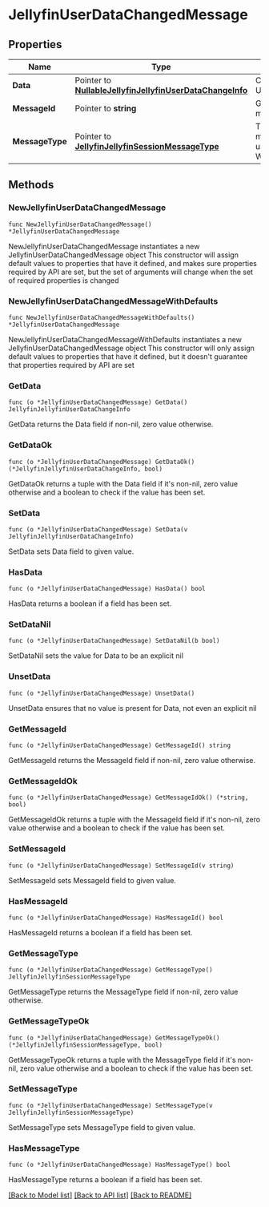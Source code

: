 # JellyfinUserDataChangedMessage

## Properties

Name | Type | Description | Notes
------------ | ------------- | ------------- | -------------
**Data** | Pointer to [**NullableJellyfinJellyfinUserDataChangeInfo**](JellyfinUserDataChangeInfo.md) | Class UserDataChangeInfo. | [optional] 
**MessageId** | Pointer to **string** | Gets or sets the message id. | [optional] 
**MessageType** | Pointer to [**JellyfinJellyfinSessionMessageType**](JellyfinSessionMessageType.md) | The different kinds of messages that are used in the WebSocket api. | [optional] [readonly] [default to JELLYFINJELLYFINSESSIONMESSAGETYPE_USER_DATA_CHANGED]

## Methods

### NewJellyfinUserDataChangedMessage

`func NewJellyfinUserDataChangedMessage() *JellyfinUserDataChangedMessage`

NewJellyfinUserDataChangedMessage instantiates a new JellyfinUserDataChangedMessage object
This constructor will assign default values to properties that have it defined,
and makes sure properties required by API are set, but the set of arguments
will change when the set of required properties is changed

### NewJellyfinUserDataChangedMessageWithDefaults

`func NewJellyfinUserDataChangedMessageWithDefaults() *JellyfinUserDataChangedMessage`

NewJellyfinUserDataChangedMessageWithDefaults instantiates a new JellyfinUserDataChangedMessage object
This constructor will only assign default values to properties that have it defined,
but it doesn't guarantee that properties required by API are set

### GetData

`func (o *JellyfinUserDataChangedMessage) GetData() JellyfinJellyfinUserDataChangeInfo`

GetData returns the Data field if non-nil, zero value otherwise.

### GetDataOk

`func (o *JellyfinUserDataChangedMessage) GetDataOk() (*JellyfinJellyfinUserDataChangeInfo, bool)`

GetDataOk returns a tuple with the Data field if it's non-nil, zero value otherwise
and a boolean to check if the value has been set.

### SetData

`func (o *JellyfinUserDataChangedMessage) SetData(v JellyfinJellyfinUserDataChangeInfo)`

SetData sets Data field to given value.

### HasData

`func (o *JellyfinUserDataChangedMessage) HasData() bool`

HasData returns a boolean if a field has been set.

### SetDataNil

`func (o *JellyfinUserDataChangedMessage) SetDataNil(b bool)`

 SetDataNil sets the value for Data to be an explicit nil

### UnsetData
`func (o *JellyfinUserDataChangedMessage) UnsetData()`

UnsetData ensures that no value is present for Data, not even an explicit nil
### GetMessageId

`func (o *JellyfinUserDataChangedMessage) GetMessageId() string`

GetMessageId returns the MessageId field if non-nil, zero value otherwise.

### GetMessageIdOk

`func (o *JellyfinUserDataChangedMessage) GetMessageIdOk() (*string, bool)`

GetMessageIdOk returns a tuple with the MessageId field if it's non-nil, zero value otherwise
and a boolean to check if the value has been set.

### SetMessageId

`func (o *JellyfinUserDataChangedMessage) SetMessageId(v string)`

SetMessageId sets MessageId field to given value.

### HasMessageId

`func (o *JellyfinUserDataChangedMessage) HasMessageId() bool`

HasMessageId returns a boolean if a field has been set.

### GetMessageType

`func (o *JellyfinUserDataChangedMessage) GetMessageType() JellyfinJellyfinSessionMessageType`

GetMessageType returns the MessageType field if non-nil, zero value otherwise.

### GetMessageTypeOk

`func (o *JellyfinUserDataChangedMessage) GetMessageTypeOk() (*JellyfinJellyfinSessionMessageType, bool)`

GetMessageTypeOk returns a tuple with the MessageType field if it's non-nil, zero value otherwise
and a boolean to check if the value has been set.

### SetMessageType

`func (o *JellyfinUserDataChangedMessage) SetMessageType(v JellyfinJellyfinSessionMessageType)`

SetMessageType sets MessageType field to given value.

### HasMessageType

`func (o *JellyfinUserDataChangedMessage) HasMessageType() bool`

HasMessageType returns a boolean if a field has been set.


[[Back to Model list]](../README.md#documentation-for-models) [[Back to API list]](../README.md#documentation-for-api-endpoints) [[Back to README]](../README.md)


